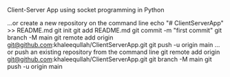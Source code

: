 Client-Server App using socket programming in Python

…or create a new repository on the command line
echo "# ClientServerApp" >> README.md
git init
git add README.md
git commit -m "first commit"
git branch -M main
git remote add origin git@github.com:khaleequllah/ClientServerApp.git
git push -u origin main
…or push an existing repository from the command line
git remote add origin git@github.com:khaleequllah/ClientServerApp.git
git branch -M main
git push -u origin main
